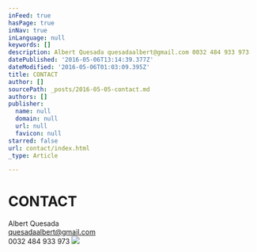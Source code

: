 ```yaml
---
inFeed: true
hasPage: true
inNav: true
inLanguage: null
keywords: []
description: Albert Quesada quesadaalbert@gmail.com 0032 484 933 973
datePublished: '2016-05-06T13:14:39.377Z'
dateModified: '2016-05-06T01:03:09.395Z'
title: CONTACT
author: []
sourcePath: _posts/2016-05-05-contact.md
authors: []
publisher:
  name: null
  domain: null
  url: null
  favicon: null
starred: false
url: contact/index.html
_type: Article

---
```

# CONTACT

Albert Quesada  
[quesadaalbert@gmail.com][0]  
0032 484 933 973
![](https://the-grid-user-content.s3-us-west-2.amazonaws.com/eb0ddb93-f50f-43e3-ac50-e02aeeb6aa1b.jpg)

[0]: null